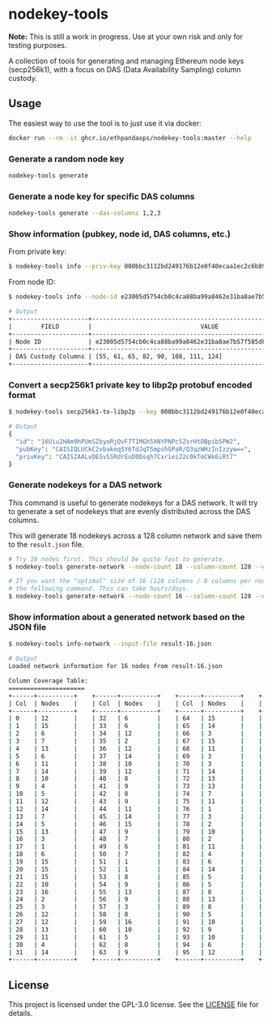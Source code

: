 # nodekey-tools

**Note:** This is still a work in progress. Use at your own risk and only for testing purposes.

A collection of tools for generating and managing Ethereum node keys (secp256k1), with a focus on DAS (Data Availability Sampling) column custody.

## Usage

The easiest way to use the tool is to just use it via docker:

```bash
docker run --rm -it ghcr.io/ethpandaops/nodekey-tools:master --help
```

### Generate a random node key

```bash
nodekey-tools generate
```

### Generate a node key for specific DAS columns

```bash
nodekey-tools generate --das-columns 1,2,3
```

### Show information (pubkey, node id, DAS columns, etc.)
From private key:

```bash
$ nodekey-tools info --priv-key 000bbc3112bd249176b12e0f40ecaa1ec2c6b89e8b6d9cd244e609693a891b7b
```

From node ID:

```bash
$ nodekey-tools info --node-id e23005d5754cb0c4ca88ba99a8462e31ba8ae7b57f585db73a4b0dacd2415c1b --custody-column-count 8

# Output
+---------------------+------------------------------------------------------------------+
|        FIELD        |                              VALUE                               |
+---------------------+------------------------------------------------------------------+
| Node ID             | e23005d5754cb0c4ca88ba99a8462e31ba8ae7b57f585db73a4b0dacd2415c1b |
+---------------------+------------------------------------------------------------------+
| DAS Custody Columns | [55, 61, 65, 82, 90, 108, 111, 124]                              |
+---------------------+------------------------------------------------------------------+

```

### Convert a secp256k1 private key to libp2p protobuf encoded format

```bash
$ nodekey-tools secp256k1-to-libp2p --key 000bbc3112bd249176b12e0f40ecaa1ec2c6b89e8b6d9cd244e609693a891b7b

# Output
{
  "id": "16Uiu2HAm9hPUmSZbyoRjQvF7T1MGh5XNYPNPcSZsrHtDBpib5PW2",
  "pubKey": "CAISIQLUCkC2vbakeqSY6TdJqTSmpshGPaR/Q3qzWHzInIzzyw==",
  "privKey": "CAISIAALvDESvSSRdrEuD0Dsqh7Cxriei22c0kTmCWk6iRt7"
}
```


### Generate nodekeys for a DAS network

This command is useful to generate nodekeys for a DAS network. It will try to generate a set of nodekeys that are evenly distributed across the DAS columns.

This will generate 18 nodekeys across a 128 column network and save them to the `result.json` file.

```bash
# Try 18 nodes first. This should be quite fast to generate.
$ nodekey-tools generate-network --node-count 18 --column-count 128 --output-file result-18.json

# If you want the "optimal" size of 16 (128 columns / 8 columns per node) then you can run
# the following command. This can take hours/days.
$ nodekey-tools generate-network --node-count 16 --column-count 128 --output-file result-16.json
```

### Show information about a generated network based on the JSON file

```bash
$ nodekey-tools info-network --input-file result-16.json

# Output
Loaded network information for 16 nodes from result-16.json

Column Coverage Table:
=====================
+------+----------+    +------+----------+    +------+----------+    +------+----------+
| Col  | Nodes    |    | Col  | Nodes    |    | Col  | Nodes    |    | Col  | Nodes    |
+------+----------+    +------+----------+    +------+----------+    +------+----------+
| 0    | 12       |    | 32   | 6        |    | 64   | 15       |    | 96   | 16       |
| 1    | 15       |    | 33   | 6        |    | 65   | 14       |    | 97   | 7        |
| 2    | 6        |    | 34   | 12       |    | 66   | 3        |    | 98   | 9        |
| 3    | 7        |    | 35   | 2        |    | 67   | 15       |    | 99   | 4        |
| 4    | 13       |    | 36   | 12       |    | 68   | 11       |    | 100  | 16       |
| 5    | 6        |    | 37   | 14       |    | 69   | 3        |    | 101  | 2        |
| 6    | 11       |    | 38   | 10       |    | 70   | 3        |    | 102  | 16       |
| 7    | 14       |    | 39   | 12       |    | 71   | 14       |    | 103  | 1        |
| 8    | 10       |    | 40   | 8        |    | 72   | 13       |    | 104  | 16       |
| 9    | 4        |    | 41   | 9        |    | 73   | 13       |    | 105  | 4        |
| 10   | 5        |    | 42   | 8        |    | 74   | 7        |    | 106  | 16       |
| 11   | 12       |    | 43   | 9        |    | 75   | 11       |    | 107  | 2        |
| 12   | 14       |    | 44   | 11       |    | 76   | 1        |    | 108  | 13       |
| 13   | 7        |    | 45   | 14       |    | 77   | 3        |    | 109  | 11       |
| 14   | 5        |    | 46   | 15       |    | 78   | 2        |    | 110  | 11       |
| 15   | 13       |    | 47   | 9        |    | 79   | 10       |    | 111  | 5        |
| 16   | 3        |    | 48   | 7        |    | 80   | 2        |    | 112  | 10       |
| 17   | 1        |    | 49   | 6        |    | 81   | 11       |    | 113  | 1        |
| 18   | 6        |    | 50   | 7        |    | 82   | 4        |    | 114  | 2        |
| 19   | 15       |    | 51   | 1        |    | 83   | 6        |    | 115  | 3        |
| 20   | 15       |    | 52   | 1        |    | 84   | 14       |    | 116  | 4        |
| 21   | 15       |    | 53   | 8        |    | 85   | 5        |    | 117  | 1        |
| 22   | 10       |    | 54   | 9        |    | 86   | 5        |    | 118  | 1        |
| 23   | 16       |    | 55   | 13       |    | 87   | 8        |    | 119  | 7        |
| 24   | 2        |    | 56   | 9        |    | 88   | 13       |    | 120  | 8        |
| 25   | 3        |    | 57   | 3        |    | 89   | 8        |    | 121  | 7        |
| 26   | 12       |    | 58   | 8        |    | 90   | 5        |    | 122  | 2        |
| 27   | 12       |    | 59   | 16       |    | 91   | 10       |    | 123  | 4        |
| 28   | 13       |    | 60   | 10       |    | 92   | 9        |    | 124  | 15       |
| 29   | 11       |    | 61   | 5        |    | 93   | 10       |    | 125  | 4        |
| 30   | 4        |    | 62   | 8        |    | 94   | 6        |    | 126  | 5        |
| 31   | 14       |    | 63   | 9        |    | 95   | 12       |    | 127  | 16       |
+------+----------+    +------+----------+    +------+----------+    +------+----------+
```

## License

This project is licensed under the GPL-3.0 license. See the [LICENSE](LICENSE) file for details.
